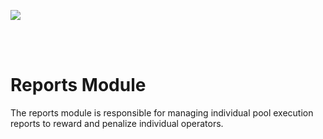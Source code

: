 [<img src="./internals/img/bloxstaking_header_image.png" >](https://www.bloxstaking.com/)

<br>
<br>

# Reports Module
The reports module is responsible for managing individual pool execution reports to reward and penalize individual operators.